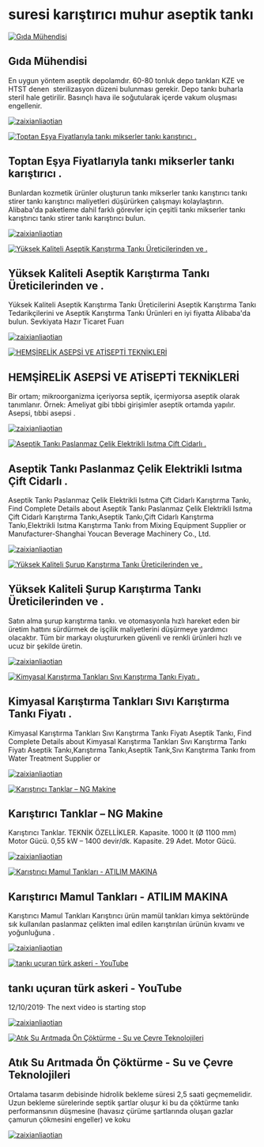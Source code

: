 # suresi karıştırıcı muhur aseptik tankı
<a href="https://mnn.zoosnet.net/LR/Chatpre.aspx?id=MNN94995150&p=https://topgrinding.com/" target="_blank">![Gıda Mühendisi](https://github.com/technlg/images/blob/main/62.jpg)</a>
## Gıda Mühendisi
En uygun yöntem aseptik depolamdır. 60-80 tonluk depo tankları KZE ve HTST denen&nbsp; sterilizasyon düzeni bulunması gerekir. Depo tankı buharla steril hale getirilir. Basınçlı hava ile soğutularak içerde vakum oluşması engellenir.
<a href="https://mnn.zoosnet.net/LR/Chatpre.aspx?id=MNN94995150&p=https://topgrinding.com/" target="_blank"><img src="https://github.com/technlg/images/raw/main/chat11.jpg" alt="zaixianliaotian"/></a><a href="//whatsapp.shibangsoft.com/WhatsApp.php" ><img src="https://github.com/technlg/images/raw/main/chat11.png" alt=""></a>
<a href="https://mnn.zoosnet.net/LR/Chatpre.aspx?id=MNN94995150&p=https://topgrinding.com/" target="_blank">![Toptan Eşya Fiyatlarıyla tankı mikserler tankı karıştırıcı .](https://github.com/technlg/images/blob/main/57.jpg)</a>
## Toptan Eşya Fiyatlarıyla tankı mikserler tankı karıştırıcı .
Bunlardan kozmetik ürünler oluşturun tankı mikserler tankı karıştırıcı tankı stirer tankı karıştırıcı maliyetleri düşürürken çalışmayı kolaylaştırın. Alibaba'da paketleme dahil farklı görevler için çeşitli tankı mikserler tankı karıştırıcı tankı stirer tankı karıştırıcı bulun.
<a href="https://mnn.zoosnet.net/LR/Chatpre.aspx?id=MNN94995150&p=https://topgrinding.com/" target="_blank"><img src="https://github.com/technlg/images/raw/main/chat11.jpg" alt="zaixianliaotian"/></a><a href="//whatsapp.shibangsoft.com/WhatsApp.php" ><img src="https://github.com/technlg/images/raw/main/chat11.png" alt=""></a>
<a href="https://mnn.zoosnet.net/LR/Chatpre.aspx?id=MNN94995150&p=https://topgrinding.com/" target="_blank">![Yüksek Kaliteli Aseptik Karıştırma Tankı Üreticilerinden ve .](https://github.com/technlg/images/blob/main/9.jpg)</a>
## Yüksek Kaliteli Aseptik Karıştırma Tankı Üreticilerinden ve .
Yüksek Kaliteli Aseptik Karıştırma Tankı Üreticilerini Aseptik Karıştırma Tankı Tedarikçilerini ve Aseptik Karıştırma Tankı Ürünleri en iyi fiyatta Alibaba'da bulun. Sevkiyata Hazır Ticaret Fuarı
<a href="https://mnn.zoosnet.net/LR/Chatpre.aspx?id=MNN94995150&p=https://topgrinding.com/" target="_blank"><img src="https://github.com/technlg/images/raw/main/chat11.jpg" alt="zaixianliaotian"/></a><a href="//whatsapp.shibangsoft.com/WhatsApp.php" ><img src="https://github.com/technlg/images/raw/main/chat11.png" alt=""></a>
<a href="https://mnn.zoosnet.net/LR/Chatpre.aspx?id=MNN94995150&p=https://topgrinding.com/" target="_blank">![HEMŞİRELİK ASEPSİ VE ATİSEPTİ TEKNİKLERİ](https://github.com/technlg/images/blob/main/66.jpg)</a>
## HEMŞİRELİK ASEPSİ VE ATİSEPTİ TEKNİKLERİ
Bir ortam; mikroorganizma içeriyorsa septik, içermiyorsa aseptik olarak tanımlanır. Örnek: Ameliyat gibi tıbbi girişimler aseptik ortamda yapılır. Asepsi, tıbbi asepsi .
<a href="https://mnn.zoosnet.net/LR/Chatpre.aspx?id=MNN94995150&p=https://topgrinding.com/" target="_blank"><img src="https://github.com/technlg/images/raw/main/chat11.jpg" alt="zaixianliaotian"/></a><a href="//whatsapp.shibangsoft.com/WhatsApp.php" ><img src="https://github.com/technlg/images/raw/main/chat11.png" alt=""></a>
<a href="https://mnn.zoosnet.net/LR/Chatpre.aspx?id=MNN94995150&p=https://topgrinding.com/" target="_blank">![Aseptik Tankı Paslanmaz Çelik Elektrikli Isıtma Çift Cidarlı .](https://github.com/technlg/images/blob/main/1.jpg)</a>
## Aseptik Tankı Paslanmaz Çelik Elektrikli Isıtma Çift Cidarlı .
Aseptik Tankı Paslanmaz Çelik Elektrikli Isıtma Çift Cidarlı Karıştırma Tankı, Find Complete Details about Aseptik Tankı Paslanmaz Çelik Elektrikli Isıtma Çift Cidarlı Karıştırma Tankı,Aseptik Tankı,Çift Cidarlı Karıştırma Tankı,Elektrikli Isıtma Karıştırma Tankı from Mixing Equipment Supplier or Manufacturer-Shanghai Youcan Beverage Machinery Co., Ltd.
<a href="https://mnn.zoosnet.net/LR/Chatpre.aspx?id=MNN94995150&p=https://topgrinding.com/" target="_blank"><img src="https://github.com/technlg/images/raw/main/chat11.jpg" alt="zaixianliaotian"/></a><a href="//whatsapp.shibangsoft.com/WhatsApp.php" ><img src="https://github.com/technlg/images/raw/main/chat11.png" alt=""></a>
<a href="https://mnn.zoosnet.net/LR/Chatpre.aspx?id=MNN94995150&p=https://topgrinding.com/" target="_blank">![Yüksek Kaliteli Şurup Karıştırma Tankı Üreticilerinden ve .](https://github.com/technlg/images/blob/main/9.jpg)</a>
## Yüksek Kaliteli Şurup Karıştırma Tankı Üreticilerinden ve .
Satın alma şurup karıştırma tankı. ve otomasyonla hızlı hareket eden bir üretim hattını sürdürmek de işçilik maliyetlerini düşürmeye yardımcı olacaktır. Tüm bir markayı oluştururken güvenli ve renkli ürünleri hızlı ve ucuz bir şekilde üretin.
<a href="https://mnn.zoosnet.net/LR/Chatpre.aspx?id=MNN94995150&p=https://topgrinding.com/" target="_blank"><img src="https://github.com/technlg/images/raw/main/chat11.jpg" alt="zaixianliaotian"/></a><a href="//whatsapp.shibangsoft.com/WhatsApp.php" ><img src="https://github.com/technlg/images/raw/main/chat11.png" alt=""></a>
<a href="https://mnn.zoosnet.net/LR/Chatpre.aspx?id=MNN94995150&p=https://topgrinding.com/" target="_blank">![Kimyasal Karıştırma Tankları Sıvı Karıştırma Tankı Fiyatı .](https://github.com/technlg/images/blob/main/17.jpg)</a>
## Kimyasal Karıştırma Tankları Sıvı Karıştırma Tankı Fiyatı .
Kimyasal Karıştırma Tankları Sıvı Karıştırma Tankı Fiyatı Aseptik Tankı, Find Complete Details about Kimyasal Karıştırma Tankları Sıvı Karıştırma Tankı Fiyatı Aseptik Tankı,Karıştırma Tankı,Aseptik Tank,Sıvı Karıştırma Tankı from Water Treatment Supplier or 
<a href="https://mnn.zoosnet.net/LR/Chatpre.aspx?id=MNN94995150&p=https://topgrinding.com/" target="_blank"><img src="https://github.com/technlg/images/raw/main/chat11.jpg" alt="zaixianliaotian"/></a><a href="//whatsapp.shibangsoft.com/WhatsApp.php" ><img src="https://github.com/technlg/images/raw/main/chat11.png" alt=""></a>
<a href="https://mnn.zoosnet.net/LR/Chatpre.aspx?id=MNN94995150&p=https://topgrinding.com/" target="_blank">![Karıştırıcı Tanklar – NG Makine](https://github.com/technlg/images/blob/main/23.jpg)</a>
## Karıştırıcı Tanklar – NG Makine
Karıştırıcı Tanklar. TEKNİK ÖZELLİKLER. Kapasite. 1000 lt (Ø 1100 mm) Motor Gücü. 0,55 kW – 1400 devir/dk. Kapasite. 29 Adet. Motor Gücü.
<a href="https://mnn.zoosnet.net/LR/Chatpre.aspx?id=MNN94995150&p=https://topgrinding.com/" target="_blank"><img src="https://github.com/technlg/images/raw/main/chat11.jpg" alt="zaixianliaotian"/></a><a href="//whatsapp.shibangsoft.com/WhatsApp.php" ><img src="https://github.com/technlg/images/raw/main/chat11.png" alt=""></a>
<a href="https://mnn.zoosnet.net/LR/Chatpre.aspx?id=MNN94995150&p=https://topgrinding.com/" target="_blank">![Karıştırıcı Mamul Tankları - ATILIM MAKINA](https://github.com/technlg/images/blob/main/29.jpg)</a>
## Karıştırıcı Mamul Tankları - ATILIM MAKINA
Karıştırıcı Mamul Tankları Karıştırıcı ürün mamül tankları kimya sektöründe sık kullanılan paslanmaz çelikten imal edilen karıştırılan ürünün kıvamı ve yoğunluğuna .
<a href="https://mnn.zoosnet.net/LR/Chatpre.aspx?id=MNN94995150&p=https://topgrinding.com/" target="_blank"><img src="https://github.com/technlg/images/raw/main/chat11.jpg" alt="zaixianliaotian"/></a><a href="//whatsapp.shibangsoft.com/WhatsApp.php" ><img src="https://github.com/technlg/images/raw/main/chat11.png" alt=""></a>
<a href="https://mnn.zoosnet.net/LR/Chatpre.aspx?id=MNN94995150&p=https://topgrinding.com/" target="_blank">![tankı uçuran türk askeri - YouTube](https://github.com/technlg/images/blob/main/63.jpg)</a>
## tankı uçuran türk askeri - YouTube
12/10/2019· The next video is starting stop
<a href="https://mnn.zoosnet.net/LR/Chatpre.aspx?id=MNN94995150&p=https://topgrinding.com/" target="_blank"><img src="https://github.com/technlg/images/raw/main/chat11.jpg" alt="zaixianliaotian"/></a><a href="//whatsapp.shibangsoft.com/WhatsApp.php" ><img src="https://github.com/technlg/images/raw/main/chat11.png" alt=""></a>
<a href="https://mnn.zoosnet.net/LR/Chatpre.aspx?id=MNN94995150&p=https://topgrinding.com/" target="_blank">![Atık Su Arıtmada Ön Çöktürme - Su ve Çevre Teknolojileri](https://github.com/technlg/images/blob/main/37.jpg)</a>
## Atık Su Arıtmada Ön Çöktürme - Su ve Çevre Teknolojileri
Ortalama tasarım debisinde hidrolik bekleme süresi 2,5 saati geçmemelidir. Uzun bekleme sürelerinde septik şartlar oluşur ki bu da çöktürme tankı performansının düşmesine (havasız çürüme şartlarında oluşan gazlar çamurun çökmesini engeller) ve koku
<a href="https://mnn.zoosnet.net/LR/Chatpre.aspx?id=MNN94995150&p=https://topgrinding.com/" target="_blank"><img src="https://github.com/technlg/images/raw/main/chat11.jpg" alt="zaixianliaotian"/></a><a href="//whatsapp.shibangsoft.com/WhatsApp.php" ><img src="https://github.com/technlg/images/raw/main/chat11.png" alt=""></a>
